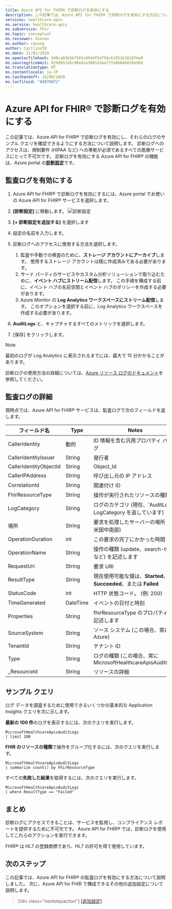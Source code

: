 ```yaml
---
title: Azure API for FHIR® で診断ログを有効にする
description: この記事では、Azure API for FHIR® で診断ログを有効にする方法について説明します。
services: healthcare-apis
ms.service: healthcare-apis
ms.subservice: fhir
ms.topic: conceptual
ms.reviewer: dseven
ms.author: cavoeg
author: CaitlinV39
ms.date: 11/01/2019
ms.openlocfilehash: 948ca03b5bf503c884df5df56c61951b381874a9
ms.sourcegitcommit: 829d951d5c90442a38012daaf77e86046018e5b9
ms.translationtype: HT
ms.contentlocale: ja-JP
ms.lasthandoff: 10/09/2020
ms.locfileid: "84870872"
---
```

# <a name="enable-diagnostic-logging-in-azure-api-for-fhir"></a>Azure API for FHIR® で診断ログを有効にする

この記事では、Azure API for FHIR® で診断ログを有効にし、それらのログのサンプル クエリを確認できるようにする方法について説明します。 診断ログへのアクセスは、規制要件 (HIPAA など) への準拠が必須であるすべての医療サービスにとって不可欠です。 診断ログを有効にする Azure API for FHIR® の機能は、Azure portal の[**診断設定**](https://docs.microsoft.com/azure/azure-monitor/platform/diagnostic-settings)です。 

## <a name="enable-audit-logs"></a>監査ログを有効にする
1. Azure API for FHIR® で診断ログを有効にするには、Azure portal でお使いの Azure API for FHIR® サービスを選択します。 
2. **[診断設定]** に移動します。 
![診断設定](media/diagnostic-logging/diagnostic-settings-screen.png) 

3. **[+ 診断設定を追加する]** を選択します

4. 設定の名前を入力します。

5. 診断ログへのアクセスに使用する方法を選択します。

    1. 監査や手動での検査のために、**ストレージ アカウントにアーカイブ**します。 使用するストレージ アカウントは既に作成済みである必要があります。
    2. サード パーティのサービスやカスタム分析ソリューションで取り込むために、**イベント ハブにストリーム配信**します。 この手順を構成する前に、イベント ハブの名前空間とイベント ハブのポリシーを作成する必要があります。
    3. Azure Monitor の **Log Analytics ワークスペースにストリーム配信**します。 このオプションを選択する前に、Log Analytics ワークスペースを作成する必要があります。

6. **AuditLogs** と、キャプチャするすべてのメトリックを選択します。

7. [保存] をクリックします。

> [!Note] 
> 最初のログが Log Analytics に表示されるまでには、最大で 15 分かかることがあります。  
 
診断ログの使用方法の詳細については、[Azure リソース ログのドキュメント](https://docs.microsoft.com/azure/azure-monitor/platform/resource-logs-overview)を参照してください。

## <a name="audit-log-details"></a>監査ログの詳細
現時点では、Azure API for FHIR® サービスは、監査ログで次のフィールドを返します。 

|フィールド名  |Type  |Notes  |
|---------|---------|---------|
|CallerIdentity|動的|ID 情報を含む汎用プロパティ バッグ
|CallerIdentityIssuer|String|発行者 
|CallerIdentityObjectId|String|Object_Id 
|CallerIPAddress|String|呼び出し元の IP アドレス 
|CorrelationId|String| 関連付け ID
|FhirResourceType|String|操作が実行されたリソースの種類
|LogCategory|String|ログのカテゴリ (現在、‘AuditLogs’ LogCategory を返しています)
|場所|String|要求を処理したサーバーの場所 (例: 米国中南部)
|OperationDuration|int|この要求の完了にかかった時間 (秒)
|OperationName|String| 操作の種類 (update、search-type など) を記述します
|RequestUri|String|要求 URI 
|ResultType|String|現在使用可能な値は、**Started**、**Succeeded**、または **Failed**
|StatusCode|int|HTTP 状態コード。 (例: 200) 
|TimeGenerated|DateTime|イベントの日付と時刻|
|Properties|String| fhirResourceType のプロパティを記述します
|SourceSystem|String| ソース システム (この場合、常に Azure)
|TenantId|String|テナント ID
|Type|String|ログの種類 (この場合、常に MicrosoftHealthcareApisAuditLog)
|_ResourceId|String|リソースの詳細

## <a name="sample-queries"></a>サンプル クエリ

ログ データを調査するために使用できるいくつかの基本的な Application Insights クエリを次に示します。

**最新の 100 件**のログを表示するには、次のクエリを実行します。

```Application Insights
MicrosoftHealthcareApisAuditLogs
| limit 100
```

**FHIR のリソースの種類**で操作をグループ化するには、次のクエリを実行します。

```Application Insights
MicrosoftHealthcareApisAuditLogs 
| summarize count() by FhirResourceType
```

すべての**失敗した結果**を取得するには、次のクエリを実行します。

```Application Insights
MicrosoftHealthcareApisAuditLogs 
| where ResultType == "Failed" 
```

## <a name="conclusion"></a>まとめ 
診断ログにアクセスできることは、サービスを監視し、コンプライアンス レポートを提供するために不可欠です。 Azure API for FHIR® では、診断ログを使用してこれらのアクションを実行できます。 
 
FHIR® は HL7 の登録商標であり、HL7 の許可を得て使用しています。

## <a name="next-steps"></a>次のステップ
この記事では、Azure API for FHIR® の監査ログを有効にする方法について説明しました。 次に、Azure API for FHIR で構成できるその他の追加設定について説明します。
 
>[!div class="nextstepaction"]
>[[追加設定]](azure-api-for-fhir-additional-settings.md)